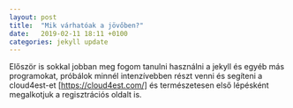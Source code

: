 ```yaml
---
layout: post
title:  "Mik várhatóak a jövőben?"
date:   2019-02-11 18:11 +0100
categories: jekyll update
---
```

Először is sokkal jobban meg fogom tanulni használni a jekyll és egyéb más programokat, próbálok minnél intenzívebben részt venni és segíteni a cloud4est-et [https://cloud4est.com/]  és természetesen első lépésként megalkotjuk a regisztrációs oldalt is.
